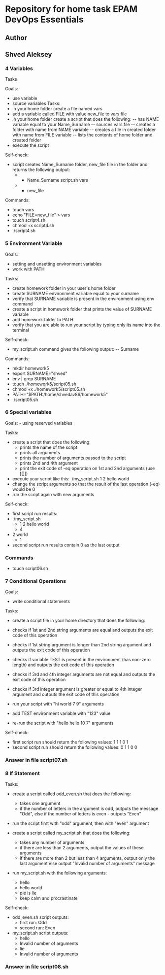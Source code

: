 # Repository for home task EPAM DevOps Essentials

## Author 

## Shved Aleksey

### 4 Variables

Tasks

Goals:
- use variable
- source variables
Tasks:
- in your home folder create a file named vars 
- add a variable called FILE with value new_file to vars file 
- in your home folder create a script that does the following:
  -- has NAME variable equal to your Name_Surname
  -- sources vars file
  -- creates a folder with name from NAME variable
  -- creates a file in created folder with name from FILE variable
  -- lists the contents of home folder and created folder
- execute the script

Self-check:
- script creates Name_Surname folder, new_file file in the folder and returns the following output:
  - - Name_Surname script.sh vars
  - - new_file

Commands:
 - touch vars
 - echo "FILE=new_file" > vars
 - touch script4.sh
 - chmod +x script4.sh
 - ./script4.sh

### 5 Environment Variable

Goals:
- setting and unsetting environment variables
- work with PATH

Tasks:
- create homework folder in your user's home folder
- create SURNAME environment variable equal to your surname
- verify that SURNAME variable is present in the environment using env command
- create a script in homework folder that prints the value of SURNAME variable
- add homework folder to PATH
- verify that you are able to run your script by typing only its name into the terminal

Self-check:
- my_script.sh command gives the following output:
  -- Surname

Commands:
 - mkdir homework5
 - export SURNAME="shved"
 - env | grep SURNAME
 - touch ./homework5/script05.sh
 - chmod +x ./homework5/script05.sh
 - PATH="$PATH:/home/shvedav86/homework5"
 - ./script05.sh
 
 ### 6 Special variables
 
Goals:
	- using reserved variables

Tasks:
- create a script that does the following:
  - prints the name of the script
  - prints all arguments
  - prints the number of arguments passed to the script
  - prints 2nd and 4th argument
  - print the exit code of -eq operation on 1st and 2nd arguments (use [[]])
- execute your script like this: ./my_script.sh 1 2 hello world
- change the script arguments so that the result of the last operation (-eq) would be 0
- run the script again with new arguments

Self-check:
- first script run results:
- ./my_script.sh
  - 1 2 hello world
  - 4
- 2 world
  - 1
- second script run results contain 0 as the last output

### Commands
- touch script06.sh

### 7 Conditional Operations
 
Goals:
  - write conditional statements

Tasks:
  - create a script file in your home directory that does the following:
  - checks if 1st and 2nd string arguments are equal and outputs the exit code of this operation
  - checks if 1st string argument is longer than 2nd string argument and outputs the exit code of this operation
  - checks if variable TEST is present in the environment (has non-zero length) and outputs the exit code of this operation
  - checks if 3rd and 4th integer arguments are not equal and outputs the exit code of this operation
  - checks if 3rd integer argument is greater or equal to 4th integer argument and outputs the exit code of this operation
  
  - run your script with "hi world 7 9" arguments
  - add TEST environment variable with "123" value
  - re-run the script with "hello hello 10 7" arguments

Self-check:
  - first script run should return the following values:
  1 1 1 0 1
  - second script run should return the following values:
  0 1 1 0 0
  
### Answer in file script07.sh

### 8 If Statement
Tasks:
- create a script called odd_even.sh that does the following:
  - takes one argument
  - if the number of letters in the argument is odd, outputs the message "Odd", else if the number of letters is even - outputs "Even"
  
- run the script first with "odd" argument, then with "even" argument
- create a script called my_script.sh that does the following:
  - takes any number of arguments
  - if there are less than 2 arguments, output the values of these arguments
  - if there are more than 2 but less than 4 arguments, output only the last argument else output "Invalid number of arguments" message
- run my_script.sh with the following arguments:
  - hello
  - hello world
  - pie is lie
  - keep calm and procrastinate

Self-check:
- odd_even.sh script outputs:
  - first run: Odd
  - second run: Even
- my_script.sh script outputs:
  - hello
  - Invalid number of arguments
  - lie
  - Invalid number of arguments

### Answer in file script08.sh
 